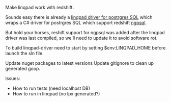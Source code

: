 Make linqpad work with redshift.

Sounds easy there is already a  [linqpad driver for postrgres SQL](https://github.com/fknx/linqpad-postgresql-driver) which wraps a C# driver for postrgres SQL which support redshift [ngpsql](https://blog.rthand.com/post/2016/09/19/linqpad-llblgenpro-and-npgsql.aspx).

But hold your horses, reshift support for ngpsql was added after the linqpad driver was last compiled, so we'll need to update it to avoid software rot.

To build linqpad-driver need to start by setting $env:LINQPAD_HOME before launch the sln file.

Update nuget packages to latest versions
Update gitignore to clean up generated goop.

Issues:

* How to run tests (need localhost DB)
* How to run in linqpad (no lpx generated?)

